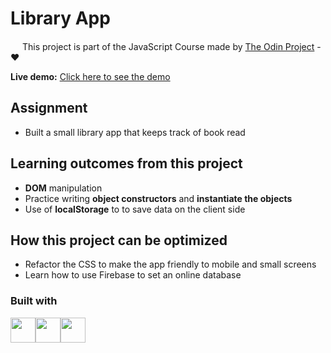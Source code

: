 # Library App

<img src="https://www.theodinproject.com/assets/odin-logo-bd86cf893a3de1f1daceabc1377f58669776616a91ab70c601fd5c16a4686468.svg" width="15"> This project is part of the JavaScript Course made by [The Odin Project](www.theodinproject.com) - :heart:

**Live demo:** [Click here to see the demo](https://romainnm.github.io/project-library/) 


## Assignment
-  Built a small library app that keeps track of book read

## Learning outcomes from this project
- **DOM** manipulation
- Practice writing **object constructors** and **instantiate the objects**
- Use of **localStorage** to to save data on the client side

## How this project can be optimized
- Refactor the CSS to make the app friendly to mobile and small screens
- Learn how to use Firebase to set an online database

### Built with
<img src="https://image.flaticon.com/icons/png/512/136/136528.png" width="40"><img src="https://image.flaticon.com/icons/png/512/136/136527.png" width="40"><img src="https://image.flaticon.com/icons/png/512/136/136530.png" width="40">